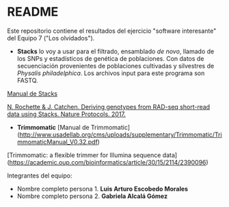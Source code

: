 # README

Este repositorio contiene el resultados del ejercicio "software interesante" del Equipo 7 ("Los olvidados").

* **Stacks** lo voy a usar para el filtrado, ensamblado *de novo*, llamado de los SNPs y estadísticos de genética de poblaciones. Con datos de secuenciación provenientes de poblaciones cultivadas y silvestres de *Physalis philadelphica*. Los archivos input para este programa son FASTQ.

[Manual de Stacks](http://catchenlab.life.illinois.edu/stacks/manual/)

[N. Rochette & J. Catchen. Deriving genotypes from RAD-seq short-read data using Stacks. Nature Protocols. 2017.](https://www.nature.com/articles/nprot.2017.123)

* **Trimmomatic**
[Manual de Trimmomatic] (http://www.usadellab.org/cms/uploads/supplementary/Trimmomatic/TrimmomaticManual_V0.32.pdf)

[Trimmomatic: a flexible trimmer for Illumina sequence data] (https://academic.oup.com/bioinformatics/article/30/15/2114/2390096)

Integrantes del equipo:
* Nombre completo persona 1. **Luis Arturo Escobedo Morales**
* Nombre completo persona 2. **Gabriela Alcalá Gómez**
